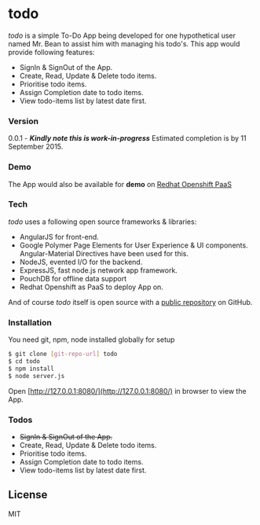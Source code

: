 # todo

*todo* is a simple To-Do App being developed for one hypothetical user named Mr. Bean to assist him with managing his todo's. This app would provide following features:

- SignIn & SignOut of the App.
- Create, Read, Update & Delete todo items.
- Prioritise todo items.
- Assign Completion date to todo items.
- View todo-items list by latest date first.

### Version
0.0.1 - ***Kindly note this is work-in-progress*** Estimated completion is by 11 September 2015.

### Demo
The App would also be available for **demo** on [Redhat Openshift PaaS](http://todo-digixuberance.rhcloud.com/)

### Tech

*todo* uses a following open source frameworks & libraries:

* AngularJS for front-end.
* Google Polymer Page Elements for User Experience & UI components. Angular-Material Directives have been used for this.
* NodeJS, evented I/O for the backend.
* ExpressJS, fast node.js network app framework.
* PouchDB for offline data support
* Redhat Openshift as PaaS to deploy App on.

And of course *todo* itself is open source with a [public repository](https://github.com/auprabh/todo) on GitHub.

### Installation

You need git, npm, node installed globally for setup

```sh
$ git clone [git-repo-url] todo
$ cd todo
$ npm install
$ node server.js
```

Open [http://127.0.0.1:8080/](http://127.0.0.1:8080/) in browser to view the App. 

### Todos

- ~~SignIn & SignOut of the App.~~
- Create, Read, Update & Delete todo items.
- Prioritise todo items.
- Assign Completion date to todo items.
- View todo-items list by latest date first.

License
----

MIT
